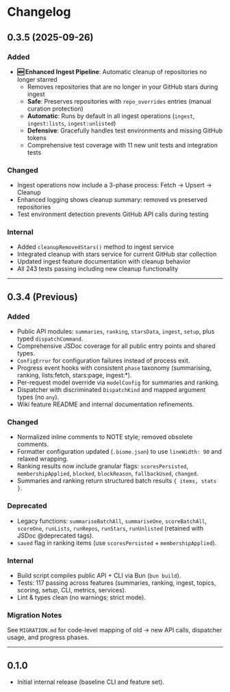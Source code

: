 # Changelog

## 0.3.5 (2025-09-26)

### Added

- **🆕 Enhanced Ingest Pipeline**: Automatic cleanup of repositories no longer starred
  - Removes repositories that are no longer in your GitHub stars during ingest
  - **Safe**: Preserves repositories with `repo_overrides` entries (manual curation protection)
  - **Automatic**: Runs by default in all ingest operations (`ingest`, `ingest:lists`, `ingest:unlisted`)
  - **Defensive**: Gracefully handles test environments and missing GitHub tokens
  - Comprehensive test coverage with 11 new unit tests and integration tests

### Changed

- Ingest operations now include a 3-phase process: Fetch → Upsert → Cleanup
- Enhanced logging shows cleanup summary: removed vs preserved repositories
- Test environment detection prevents GitHub API calls during testing

### Internal

- Added `cleanupRemovedStars()` method to ingest service
- Integrated cleanup with stars service for current GitHub star collection
- Updated ingest feature documentation with cleanup behavior
- All 243 tests passing including new cleanup functionality

---

## 0.3.4 (Previous)

### Added

- Public API modules: `summaries`, `ranking`, `starsData`, `ingest`, `setup`, plus typed `dispatchCommand`.
- Comprehensive JSDoc coverage for all public entry points and shared types.
- `ConfigError` for configuration failures instead of process exit.
- Progress event hooks with consistent `phase` taxonomy (summarising, ranking, lists:fetch, stars:page, ingest:\*).
- Per-request model override via `modelConfig` for summaries and ranking.
- Dispatcher with discriminated `DispatchKind` and mapped argument types (no `any`).
- Wiki feature README and internal documentation refinements.

### Changed

- Normalized inline comments to NOTE style; removed obsolete comments.
- Formatter configuration updated (`.biome.json`) to use `lineWidth: 90` and relaxed wrapping.
- Ranking results now include granular flags: `scoresPersisted`, `membershipApplied`, `blocked`, `blockReason`, `fallbackUsed`, `changed`.
- Summaries and ranking return structured batch results `{ items, stats }`.

### Deprecated

- Legacy functions: `summariseBatchAll`, `summariseOne`, `scoreBatchAll`, `scoreOne`, `runLists`, `runRepos`, `runStars`, `runUnlisted` (retained with JSDoc @deprecated tags).
- `saved` flag in ranking items (use `scoresPersisted` + `membershipApplied`).

### Internal

- Build script compiles public API + CLI via Bun (`bun build`).
- Tests: 117 passing across features (summaries, ranking, ingest, topics, scoring, setup, CLI, metrics, services).
- Lint & types clean (no warnings; strict mode).

### Migration Notes

See `MIGRATION.md` for code-level mapping of old → new API calls, dispatcher usage, and progress phases.

---

## 0.1.0

- Initial internal release (baseline CLI and feature set).
